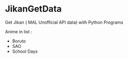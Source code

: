 # JikanGetData
Get Jikan ( MAL Unofficial API data) with Python Programs

Anime in list :
 - Boruto
 - SAO
 - School Days
